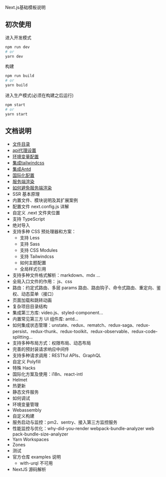 Next.js基础模板说明

## 初次使用

进入开发模式

```bash
npm run dev
# or
yarn dev
```

构建

```bash
npm run build
# or
yarn build
```

进入生产模式(必须在构建之后运行)


```bash
npm start
# or
yarn start
```

## 文档说明
- [文件目录](docs/文件目录.md)
- [api代理设置](docs/api代理设置.md)
- [环境变量配置](docs/环境变量配置.md)
- [集成tailwindcss](docs/集成tailwindcss.md)
- [集成Antd](docs/集成antd.md)
- [国际化配置](docs/国际化配置.md)
- [服务端渲染](docs/服务端渲染.md)
- [如何避免服务端渲染](docs/如何避免服务端渲染.md)
- SSR 基本原理
- 内置文件、模块说明及其扩展案例
- 配置文件 next.config.js 详解
- 自定义 .next 文件夹位置
- 支持 TypeScript
- 绝对导入
- 支持多种 CSS 预处理器和方案：
  - 支持 Less
  - 支持 Sass
  - 支持 CSS Modules
  - 支持 Tailwindcss
  - 如何主题配置
  - 全局样式引用
- 支持多种文件格式解析：markdown、mdx ...
- 全局入口文件的作用： js、css
- 路由：约定式路由、多层 params 路由、路由钩子、命令式路由、重定向、鉴权、动态菜单（接口）
- 页面加载和跳转动画
- 复杂项目目录结构
- 集成第三方库: video.js、styled-component...
- 内置常见第三方 UI 组件库: antd...
- 如何集成状态管理：unstate、redux、rematch、redux-saga、redux-persist、redux-thunk、redux-toolkit、redux-observable、redux-code-splitting...
- 支持多种布局方式：权限布局、动态布局
- 完善的预封装请求响应中间件
- 支持多种请求调用：RESTful APIs、GraphQL
- 自定义 Polyfill
- 特殊 Hacks
- 国际化方案及使用：i18n、react-intl
- Helmet
- 热更新
- 静态文件服务
- 如何调试
- 环境变量管理
- Webassembly
- 自定义构建
- 服务启动与监控：pm2、sentry、接入第三方监控服务
- 性能监控与优化：why-did-you-render webpack-bundle-analyzer web pack-bundle-size-analyzer
- Yarn Workspaces
- Zones
- 测试
- 官方仓库 examples 说明
  - with-urql 不可用
- NextJS 源码解析
